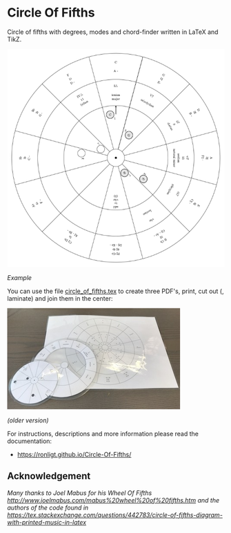 # Circle Of Fifths

Circle of fifths with degrees, modes and chord-finder written in LaTeX and TikZ.

![example](docs/images/example.png)

*Example*

You can use the file [circle_of_fifths.tex](circle_of_fifths.tex) to create three PDF's, print, cut out (, laminate) and join them in the center:

![photo](docs/images/photo.png)

*(older version)*

For instructions, descriptions and more information please read the documentation:

* https://ronligt.github.io/Circle-Of-Fifths/

## Acknowledgement

*Many thanks to Joel Mabus for his Wheel Of Fifths <http://www.joelmabus.com/mabus%20wheel%20of%20fifths.htm> and the authors of the code found in <https://tex.stackexchange.com/questions/442783/circle-of-fifths-diagram-with-printed-music-in-latex>*
